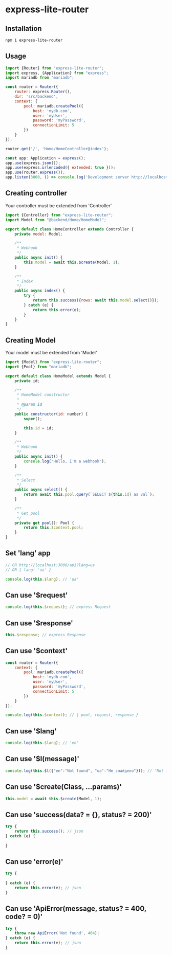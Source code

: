 # express-lite-router

## Installation
```bash
npm i express-lite-router
```
## Usage

```js
import {Router} from "express-lite-router";
import express, {Application} from "express";
import mariadb from "mariadb";

const router = Router({
    router: express.Router(),
    dir: 'src/backend',
    context: {
        pool: mariadb.createPool({
            host: 'mydb.com',
            user: 'myUser',
            password: 'myPassword',
            connectionLimit: 5
        })
    }
});

router.get('/', 'Home/HomeController@index');

const app: Application = express();
app.use(express.json());
app.use(express.urlencoded({ extended: true }));
app.use(router.express());
app.listen(3000, () => console.log('Development server http://localhost:3000 started'));
```

## Creating controller
Your controller must be extended from 'Controller'

```js
import {Controller} from "express-lite-router";
import Model from "@backend/Home/HomeModel";

export default class HomeController extends Controller {
    private model: Model;

    /**
     * Webhook
     */
    public async init() {
        this.model = await this.$create(Model, 1);
    }

    /**
     * Index
     */
    public async index() {
        try {
            return this.success({rows: await this.model.select()});
        } catch (e) {
            return this.error(e);
        }
    }
}
```
## Creating Model
Your model must be extended from 'Model'

```js
import {Model} from "express-lite-router";
import {Pool} from "mariadb";

export default class HomeModel extends Model {
    private id;

    /**
     * HomeModel constructor
     *
     * @param id
     */
    public constructor(id: number) {
        super();

        this.id = id;
    }

    /**
     * Webhook
     */
    public async init() {
        console.log("Hello, I'm a webhook");
    }

    /**
     * Select
     */
    public async select() {
        return await this.pool.query(`SELECT ${this.id} as val`);
    }

    /**
     * Get pool
     */
    private get pool(): Pool {
        return this.$context.pool;
    }
}
```

## Set 'lang' app
```js
// OR http://localhost:3000/api?lang=ua
// OR { lang: 'ua' }

console.log(this.$lang); // 'ua'
```

## Can use '$request'

```js
console.log(this.$request); // express Request
```

## Can use '$response'

```js
this.$response; // express Response
```

## Can use '$context'

```js
const router = Router({
    context: {
        pool: mariadb.createPool({
            host: 'mydb.com',
            user: 'myUser',
            password: 'myPassword',
            connectionLimit: 5
        })
    }
});

console.log(this.$context); // { pool, request, response }
```

## Can use '$lang'

```js
console.log(this.$lang); // 'en'
```

## Can use '$l(message)'

```js
console.log(this.$l({"en":"Not found", "ua":"Не знайдено"})); // 'Not found'
```

## Can use '$create(Class, ...params)'

```js
this.model = await this.$create(Model, 1);
```

## Can use 'success(data? = {}, status? = 200)'

```js
try {
    return this.success(); // json
} catch (e) {
    
}
```

## Can use 'error(e)'

```js
try {
    
} catch (e) {
    return this.error(e); // json
}

```
## Can use 'ApiError(message, status? = 400, code? = 0)'

```js
try {
    throw new ApiError('Not found', 404);
} catch (e) {
    return this.error(e); // json
}
```
